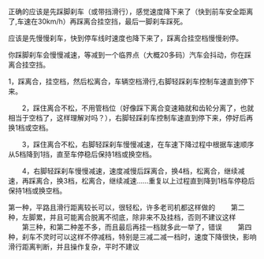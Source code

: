 正确的应该是先踩脚刹车（或带挡滑行），感觉速度降下来了（快到前车安全距离了,车速在30km/h）再踩离合挂空挡，最后一脚刹车踩死。

应该是先慢慢刹车，快到停车线时速度也降下来了，踩离合挂空档慢慢剎停。

你踩脚刹车会慢慢减速，等减到一个临界点（大概20多码）汽车会抖动，你在踩离合挂空挡。 

1，踩离合，挂空档，然后松离合，车辆空档滑行,右脚轻踩刹车控制车速直到停下来。

　　2，踩住离合不松，不用管档位（好像踩下离合变速箱就和齿轮分离了，也就相当于空档了，这样理解对吗？），右脚轻踩刹车控制车速直到停下来，停好后再换1档或空档。

　　3，踩住离合不松，右脚轻踩刹车慢慢减速，在车速下降过程中根据车速顺序从5档降到1挡，直至车停稳后保持1档或换空档。

　　4，右脚轻踩刹车慢慢减速，速度减慢后踩离合，换4档，松离合，继续减速，再踩离合，换3档，松离合，继续减速……重复以上过程直到降到1档车停稳后保持1档或换空档。



第一种，平路且滑行距离较长可以，很轻松，许多老司机都这样做的
　　第二种，左脚累，并且可能离合脱离不彻底，除非来不及挂档，否则不建议这样
　　第三种，和第二种差不多，而且最后再挂一档就多此一举了，错误
　　第四种，刹车不灵时可以这样不停减档，特别是三减二减一档时，速度下降很快，影响滑行距离判断，并且操作复杂，平时不建议
